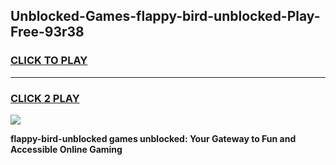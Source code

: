 
## Unblocked-Games-flappy-bird-unblocked-Play-Free-93r38
<h3>
<a href="https://premium76.site?title=flappy-bird-unblocked&ref=23A">CLICK TO PLAY</a></h3>
<hr>

<h3>
<a href="https://premium76.site?title=flappy-bird-unblocked&ref=23A">CLICK 2 PLAY</a>
  
</h3>

<a href="https://premium76.site?title=flappy-bird-unblocked&ref=23A"><img src="https://clearcache.store/games.png"></a>


**flappy-bird-unblocked games unblocked: Your Gateway to Fun and Accessible Online Gaming**
